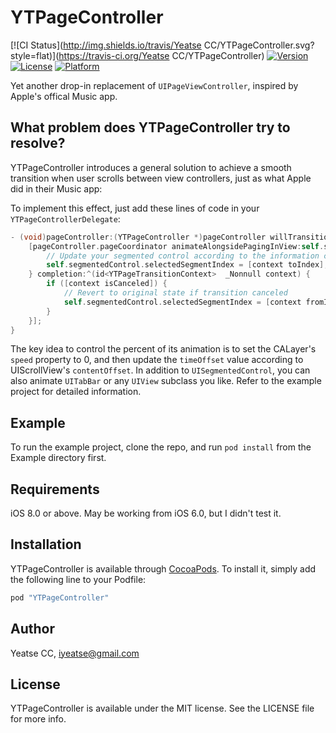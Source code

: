 # YTPageController

[![CI Status](http://img.shields.io/travis/Yeatse CC/YTPageController.svg?style=flat)](https://travis-ci.org/Yeatse CC/YTPageController)
[![Version](https://img.shields.io/cocoapods/v/YTPageController.svg?style=flat)](http://cocoapods.org/pods/YTPageController)
[![License](https://img.shields.io/cocoapods/l/YTPageController.svg?style=flat)](http://cocoapods.org/pods/YTPageController)
[![Platform](https://img.shields.io/cocoapods/p/YTPageController.svg?style=flat)](http://cocoapods.org/pods/YTPageController)

Yet another drop-in replacement of `UIPageViewController`, inspired by Apple's offical Music app.

## What problem does YTPageController try to resolve?

YTPageController introduces a general solution to achieve a smooth transition when user scrolls between view controllers, just as what Apple did in their Music app:

To implement this effect, just add these lines of code in your `YTPageControllerDelegate`:

```objectivec
- (void)pageController:(YTPageController *)pageController willTransitionToIndex:(NSInteger)index {
    [pageController.pageCoordinator animateAlongsidePagingInView:self.segmentedControl animation:^(id<YTPageTransitionContext>  _Nonnull context) {
        // Update your segmented control according to the information contained in YTPageTransitionContext
        self.segmentedControl.selectedSegmentIndex = [context toIndex];
    } completion:^(id<YTPageTransitionContext>  _Nonnull context) {
        if ([context isCanceled]) {
            // Revert to original state if transition canceled
            self.segmentedControl.selectedSegmentIndex = [context fromIndex];
        }
    }];
}
```

The key idea to control the percent of its animation is to set the CALayer's `speed` property to 0, and then update the `timeOffset` value according to UIScrollView's `contentOffset`. In addition to `UISegmentedControl`, you can also animate `UITabBar` or any `UIView` subclass you like. Refer to the example project for detailed information.

## Example

To run the example project, clone the repo, and run `pod install` from the Example directory first.

## Requirements

iOS 8.0 or above.
May be working from iOS 6.0, but I didn't test it.

## Installation

YTPageController is available through [CocoaPods](http://cocoapods.org). To install it, simply add the following line to your Podfile:

```ruby
pod "YTPageController"
```

## Author

Yeatse CC, iyeatse@gmail.com

## License

YTPageController is available under the MIT license. See the LICENSE file for more info.



